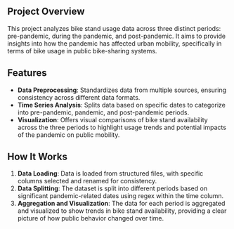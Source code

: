 ## Project Overview
This project analyzes bike stand usage data across three distinct periods: pre-pandemic, during the pandemic, and post-pandemic. It aims to provide insights into how the pandemic has affected urban mobility, specifically in terms of bike usage in public bike-sharing systems.

## Features
- **Data Preprocessing**: Standardizes data from multiple sources, ensuring consistency across different data formats.
- **Time Series Analysis**: Splits data based on specific dates to categorize into pre-pandemic, pandemic, and post-pandemic periods.
- **Visualization**: Offers visual comparisons of bike stand availability across the three periods to highlight usage trends and potential impacts of the pandemic on public mobility.

## How It Works
1. **Data Loading**: Data is loaded from structured files, with specific columns selected and renamed for consistency.
2. **Data Splitting**: The dataset is split into different periods based on significant pandemic-related dates using regex within the time column.
3. **Aggregation and Visualization**: The data for each period is aggregated and visualized to show trends in bike stand availability, providing a clear picture of how public behavior changed over time.
